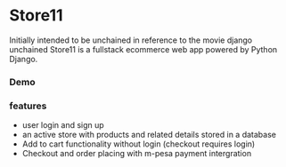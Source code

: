 # Store11
Initially intended to be unchained in reference to the movie django unchained
Store11 is a fullstack ecommerce web app powered by Python Django.
 
### Demo

### features
- user login and sign up
- an active store with products and related details stored in a database
- Add to cart functionality without login (checkout requires login)
- Checkout and order placing with m-pesa payment intergration

